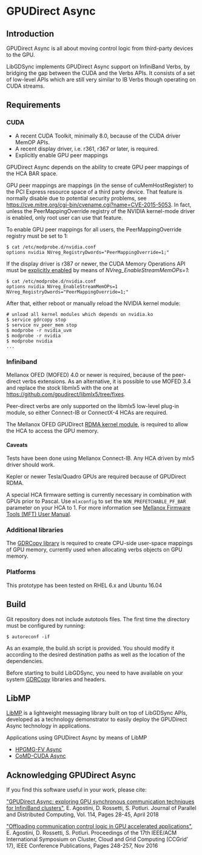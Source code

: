 # GPUDirect Async

## Introduction

GPUDirect Async is all about moving control logic from third-party devices
to the GPU.

LibGDSync implements GPUDirect Async support on InfiniBand Verbs, by bridging the gap between the CUDA and the Verbs APIs. It consists of a set of low-level APIs which are still very similar to IB Verbs though operating on CUDA streams.


## Requirements

### CUDA

- A recent CUDA Toolkit, minimally 8.0, because of the CUDA driver MemOP APIs.
- A recent display driver, i.e. r361, r367 or later, is required.
- Explicitly enable GPU peer mappings

GPUDirect Async depends on the ability to create GPU peer mappings of the
HCA BAR space.

GPU peer mappings are mappings (in the sense of cuMemHostRegister) to the
PCI Express resource space of a third party device.
That feature is normally disable due to potential security problems, 
see https://cve.mitre.org/cgi-bin/cvename.cgi?name=CVE-2015-5053.
In fact, unless the PeerMappingOverride registry of the NVIDIA
kernel-mode driver is enabled, only root user can use that feature.

To enable GPU peer mappings for all users, the PeerMappingOverride registry
must be set to 1:
```shell
$ cat /etc/modprobe.d/nvidia.conf
options nvidia NVreg_RegistryDwords="PeerMappingOverride=1;"
```

If the display driver is r387 or newer, the CUDA Memory Operations API must be [explicitly enabled](http://docs.nvidia.com/cuda/cuda-toolkit-release-notes/index.html#errata-new-features) by means of *NVreg_EnableStreamMemOPs=1*:
```shell
$ cat /etc/modprobe.d/nvidia.conf
options nvidia NVreg_EnableStreamMemOPs=1 NVreg_RegistryDwords="PeerMappingOverride=1;"
```

After that, either reboot or manually reload the NVIDIA kernel
module:
```shell
# unload all kernel modules which depends on nvidia.ko
$ service gdrcopy stop
$ service nv_peer_mem stop
$ modprobe -r nvidia_uvm
$ modprobe -r nvidia
$ modprobe nvidia
...
```

### Infiniband

Mellanox OFED (MOFED) 4.0 or newer is required, because of the peer-direct verbs
extensions. As an alternative, it is possible to use MOFED 3.4 and replace the stock libmlx5 with the one at https://github.com/gpudirect/libmlx5/tree/fixes.

Peer-direct verbs are only supported on the libmlx5 low-level plug-in
module, so either Connect-IB or ConnectX-4 HCAs are required.

The Mellanox OFED GPUDirect [RDMA kernel module](https://github.com/Mellanox/nv_peer_memory), is required to allow the HCA to
access the GPU memory.


#### Caveats

Tests have been done using Mellanox Connect-IB. Any HCA driven by mlx5
driver should work.

Kepler or newer Tesla/Quadro GPUs are required because of GPUDirect RDMA.

A special HCA firmware setting is currently necessary in combination with GPUs
prior to Pascal. Use `mlxconfig` to set the `NON_PREFETCHABLE_PF_BAR` parameter
on your HCA to 1. For more information see [Mellanox Firmware Tools (MFT) User
Manual](https://www.mellanox.com/related-docs/MFT/MFT_user_manual_4_6_0.pdf).

### Additional libraries

The [GDRCopy library](https://github.com/NVIDIA/gdrcopy) is required to
create CPU-side user-space mappings of GPU memory, currently used when
allocating verbs objects on GPU memory.

### Platforms

This prototype has been tested on RHEL 6.x and Ubuntu 16.04

## Build

Git repository does not include autotools files. The first time the directory
must be configured by running:
```shell
$ autoreconf -if
```

As an example, the build.sh script is provided. You should modify it
according to the desired destination paths as well as the location
of the dependencies.

Before starting to build LibGDSync, you need to have available on your system [GDRCopy](https://github.com/NVIDIA/gdrcopy) libraries and headers.

## LibMP

[LibMP](https://github.com/gpudirect/libmp) is a lightweight messaging library built on top of LibGDSync APIs, developed as a technology demonstrator to easily deploy the GPUDirect Async technology in applications.

Applications using GPUDirect Async by means of LibMP

- [HPGMG-FV Async](https://github.com/e-ago/hpgmg-cuda-async)
- [CoMD-CUDA Async](https://github.com/e-ago/CoMD-CUDA-Async)

## Acknowledging GPUDirect Async

If you find this software useful in your work, please cite:

["GPUDirect Async: exploring GPU synchronous communication techniques for InfiniBand clusters"](https://www.sciencedirect.com/science/article/pii/S0743731517303386), E. Agostini, D. Rossetti, S. Potluri. Journal of Parallel and Distributed Computing, Vol. 114, Pages 28-45, April 2018

["Offloading communication control logic in GPU accelerated applications"](http://ieeexplore.ieee.org/document/7973709), E. Agostini, D. Rossetti, S. Potluri. Proceedings of the 17th IEEE/ACM International Symposium on Cluster, Cloud and Grid Computing (CCGrid’ 17), IEEE Conference Publications, Pages 248-257, Nov 2016
